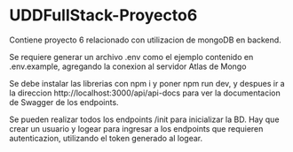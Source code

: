 # UDDFullStack-Proyecto6

Contiene proyecto 6 relacionado con utilizacion de mongoDB en backend.

Se requiere generar un  archivo .env como el ejemplo contenido en .env.example, agregando la conexion al servidor Atlas de Mongo

Se debe instalar las librerias con npm i y poner npm run dev, y despues ir a la direccion http://localhost:3000/api/api-docs para ver la documentacion de Swagger de los endpoints.

Se pueden realizar todos los endpoints /init para inicializar la BD. Hay que crear un usuario y logear para ingresar a los endpoints que requieren autenticazion, utilizando el token generado al logear.